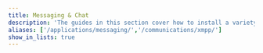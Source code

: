 ```yaml
---
title: Messaging & Chat
description: 'The guides in this section cover how to install a variety of open-source messaging applications, such as Mastodon, Openfire Jabber, as well as others.'
aliases: ['/applications/messaging/','/communications/xmpp/']
show_in_lists: true
---
```


